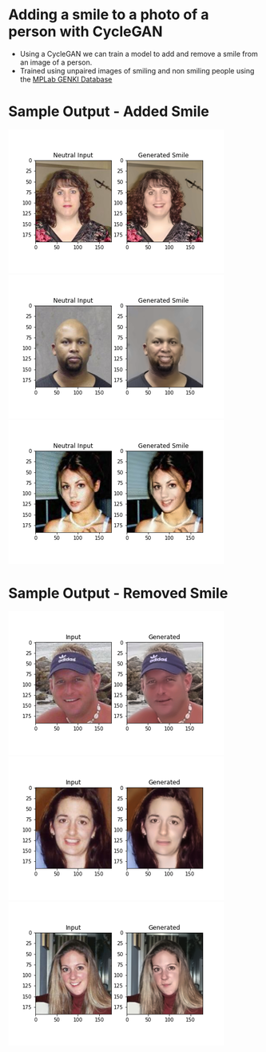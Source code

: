 # Adding a smile to a photo of a person with CycleGAN

 - Using a CycleGAN we can train a model to add and remove a smile from an image of a person.
 - Trained using unpaired images of smiling and non smiling people using the [MPLab GENKI Database](https://inc.ucsd.edu/mplab/398.php)

# Sample Output - Added Smile

![sample_output_smile](sample_output_smiles/input_output_3243.png)
![sample_output_smile](sample_output_smiles/input_output_3241.png)
![sample_output_smile](sample_output_smiles/input_output_3261.png)

# Sample Output - Removed Smile

![sample_output_smile](sample_output_neutral/input_output_1001.png)
![sample_output_smile](sample_output_neutral/input_output_1017.png)
![sample_output_smile](sample_output_neutral/input_output_1031.png)
